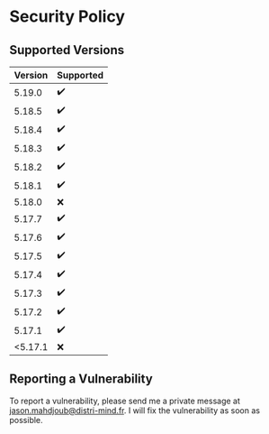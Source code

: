 # Security Policy

## Supported Versions

| Version | Supported          |
| ------- | ------------------ |
| 5.19.0  | :heavy_check_mark: |
| 5.18.5  | :heavy_check_mark: |
| 5.18.4  | :heavy_check_mark: |
| 5.18.3  | :heavy_check_mark: |
| 5.18.2  | :heavy_check_mark: |
| 5.18.1  | :heavy_check_mark: |
| 5.18.0  | :x:                |
| 5.17.7  | :heavy_check_mark: |
| 5.17.6  | :heavy_check_mark: |
| 5.17.5  | :heavy_check_mark: |
| 5.17.4  | :heavy_check_mark: |
| 5.17.3  | :heavy_check_mark: |
| 5.17.2  | :heavy_check_mark: |
| 5.17.1  | :heavy_check_mark: |
| <5.17.1 | :x:                |

## Reporting a Vulnerability

To report a vulnerability, please send me a private message at jason.mahdjoub@distri-mind.fr. I will fix the vulnerability as soon as possible.
